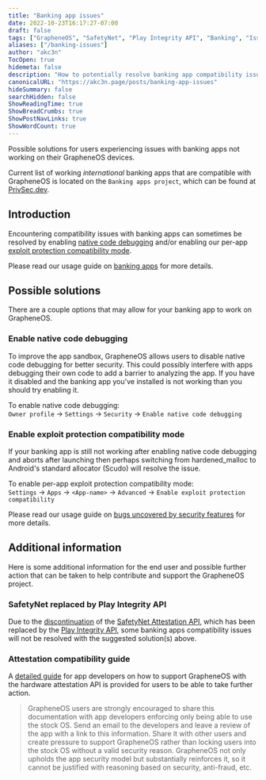 ```yaml
---
title: "Banking app issues"
date: 2022-10-23T16:17:27-07:00
draft: false
tags: ["GrapheneOS", "SafetyNet", "Play Integrity API", "Banking", "Issues", "Solutions"]
aliases: ["/banking-issues"]
author: "akc3n"
TocOpen: true
hidemeta: false
description: "How to potentially resolve banking app compatibility issues"
canonicalURL: "https://akc3n.page/posts/banking-app-issues"
hideSummary: false
searchHidden: false
ShowReadingTime: true
ShowBreadCrumbs: true
ShowPostNavLinks: true
ShowWordCount: true
---
```


Possible solutions for users experiencing issues with banking apps not working on their GrapheneOS devices.

Current list of working _international_ banking apps that are compatible with GrapheneOS is located on the `Banking apps project`, which can be found at [PrivSec.dev](https://privsec.dev/banking).

## Introduction

Encountering compatibility issues with banking apps can sometimes be resolved by enabling [native code debugging](https://grapheneos.org/usage#:~:text=try%20enabling%20this%20again%20if%20you've%20disabled%20it%20) and/or enabling our per-app [exploit protection compatibility mode](https://grapheneos.org/usage#:~:text=can%20enable%20our-,exploit%20protection%20compatibility%20mode,-via%20Settings%20%E2%9E%94%20Apps).

Please read our usage guide on [banking apps](https://grapheneos.org/usage#banking-apps) for more details.

## Possible solutions

There are a couple options that may allow for your banking app to work on GrapheneOS.

### Enable native code debugging

To improve the app sandbox, GrapheneOS allows users to disable native code debugging for better security. This could possibly interfere with apps debugging their own code to add a barrier to analyzing the app. If you have it disabled and the banking app you've installed is not working than you should try enabling it. 

To enable native code debugging:  
`Owner profile` → `Settings` → `Security` → `Enable native code debugging`

### Enable exploit protection compatibility mode

If your banking app is still not working after enabling native code debugging and aborts after launching then perhaps switching from hardened_malloc to Android's standard allocator (Scudo) will resolve the issue.

To enable per-app exploit protection compatibility mode:  
`Settings` → `Apps` → `<App-name>` → `Advanced` → `Enable exploit protection compatibility`

Please read our usage guide on [bugs uncovered by security features](https://grapheneos.org/usage#bugs-uncovered-by-security-features) for more details.

## Additional information

Here is some additional information for the end user and possible further action that can be taken to help contribute and support the GrapheneOS project.

### SafetyNet replaced by Play Integrity API

Due to the [discontinuation](https://developer.android.com/training/safetynet/deprecation-timeline) of the [SafetyNet Attestation API](https://developer.android.com/training/safetynet/attestation), which has been replaced by the [Play Integrity API](https://developer.android.com/google/play/integrity/overview), some banking apps compatibility issues will not be resolved with the suggested solution(s) above.

### Attestation compatibility guide 

A [detailed guide](https://grapheneos.org/articles/attestation-compatibility-guide) for app developers on how to support GrapheneOS with the hardware attestation API is provided for users to be able to take further action.

> GrapheneOS users are strongly encouraged to share this documentation with app developers enforcing only being able to use the stock OS. Send an email to the developers and leave a review of the app with a link to this information. Share it with other users and create pressure to support GrapheneOS rather than locking users into the stock OS without a valid security reason. GrapheneOS not only upholds the app security model but substantially reinforces it, so it cannot be justified with reasoning based on security, anti-fraud, etc.

